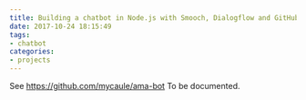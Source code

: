 ```yaml
---
title: Building a chatbot in Node.js with Smooch, Dialogflow and GitHub APIs
date: 2017-10-24 18:15:49
tags:
- chatbot
categories:
- projects
---
```


See https://github.com/mycaule/ama-bot
To be documented.
